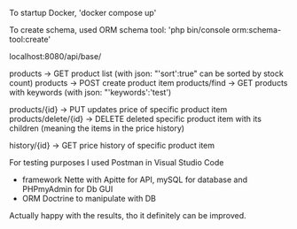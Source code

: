 To startup Docker, 'docker compose up'

To create schema, used ORM schema tool: 'php bin/console orm:schema-tool:create'

localhost:8080/api/base/

products -> GET product list (with json: "'sort':true" can be sorted by stock count)
products -> POST create product item 
products/find -> GET products with keywords (with json: "'keywords':'test')

products/{id} -> PUT updates price of specific product item
products/delete/{id} -> DELETE deleted specific product item with its children (meaning the items in the price history)

history/{id} -> GET price history of specific product item


For testing purposes I used Postman in Visual Studio Code
- framework Nette with Apitte for API, mySQL for database and PHPmyAdmin for Db GUI
- ORM Doctrine to manipulate with DB

Actually happy with the results, tho it definitely can be improved. 